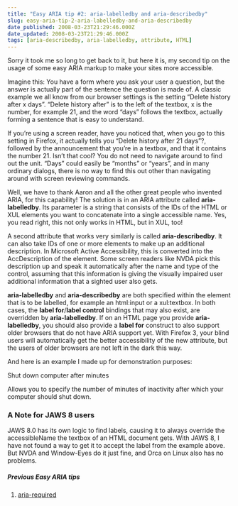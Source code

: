 ```yaml
---
title: "Easy ARIA tip #2: aria-labelledby and aria-describedby"
slug: easy-aria-tip-2-aria-labelledby-and-aria-describedby
date_published: 2008-03-23T21:29:46.000Z
date_updated: 2008-03-23T21:29:46.000Z
tags: [aria-describedby, aria-labelledby, attribute, HTML]
---
```


Sorry it took me so long to get back to it, but here it is, my second tip on the usage of some easy ARIA markup to make your sites more accessible.

Imagine this: You have a form where you ask your user a question, but the answer is actually part of the sentence the question is made of. A classic example we all know from our browser settings is the setting &#8220;Delete history after x days&#8221;. &#8220;Delete history after&#8221; is to the left of the textbox, x is the number, for example 21, and the word &#8220;days&#8221; follows the textbox, actually forming a sentence that is easy to understand.

If you&#8217;re using a screen reader, have you noticed that, when you go to this setting in Firefox, it actually tells you &#8220;Delete history after 21 days&#8221;?, followed by the announcement that you&#8217;re in a textbox, and that it contains the number 21. Isn&#8217;t that cool? You do not need to navigate around to find out the unit. &#8220;Days&#8221; could easily be &#8220;months&#8221; or &#8220;years&#8221;, and in many ordinary dialogs, there is no way to find this out other than navigating around with screen reviewing commands.

Well, we have to thank Aaron and all the other great people who invented ARIA, for this capability! The solution is in an ARIA attribute called **aria-labelledby**. Its parameter is a string that consists of the IDs of the HTML or XUL elements you want to concatenate into a single accessible name. Yes, you read right, this not only works in HTML, but in XUL, too!

A second attribute that works very similarly is called **aria-describedby**. It can also take IDs of one or more elements to make up an additional description. In Microsoft Active Accessibility, this is converted into the AccDescription of the element. Some screen readers like NVDA pick this description up and speak it automatically after the name and type of the control, assuming that this information is giving the visually impaired user additional information that a sighted user also gets.

**aria-labelledby** and **aria-describedby** are both specified within the element that is to be labelled, for example an html:input or a xul:textbox. In both cases, the **label for**/**label control** bindings that may also exist, are overridden by **aria-labelledby**. If on an HTML page you provide **aria-labelledby**, you should also provide a **label for** construct to also support older browsers that do not have ARIA support yet. With Firefox 3, your blind users will automatically get the better accessibility of the new attribute, but the users of older browsers are not left in the dark this way.

And here is an example I made up for demonstration purposes:

Shut down computer after
 minutes

Allows you to specify the number of minutes of inactivity after which your computer should shut down.

### A Note for JAWS 8 users

JAWS 8.0 has its own logic to find labels, causing it to always override the accessibleName the textbox of an HTML document gets. With JAWS 8, I have not found a way to get it to accept the label from the example above. But NVDA and Window-Eyes do it just fine, and Orca on Linux also has no problems.

##### Previous Easy ARIA tips

1. [aria-required](http://www.marcozehe.de/2008/02/29/easy-aria-tip-1-using-aria-required/)
